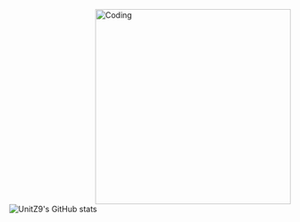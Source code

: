 <img align="right" alt="Coding" width="350" src="https://media.tenor.com/2Ua7f3x6MJcAAAAi/nero-dance.gif">

![UnitZ9's GitHub stats](https://github-readme-stats.vercel.app/api?username=UnitZ9&theme=shadow_red&show_icons=true)


<!---
UnitZ9/UnitZ9 is a ✨ special ✨ repository because its `README.md` (this file) appears on your GitHub profile.
You can click the Preview link to take a look at your changes.
--->
